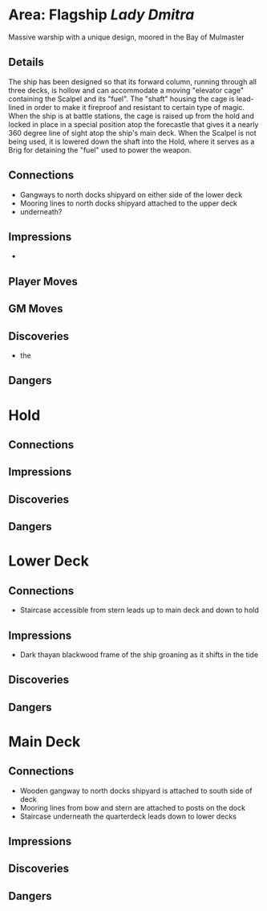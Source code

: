 # Area: Flagship _Lady Dmitra_
Massive warship with a unique design, moored in the Bay of Mulmaster
## Details
The ship has been designed so that its forward column, running through all three decks, is hollow and can accommodate a moving "elevator cage" containing the Scalpel and its "fuel". The "shaft" housing the cage is lead-lined in order to make it fireproof and resistant to certain type of magic. When the ship is at battle stations, the cage is raised up from the hold and locked in place in a special position atop the forecastle that gives it a nearly 360 degree line of sight atop the ship's main deck. When the Scalpel is not being used, it is lowered down the shaft into the Hold, where it serves as a Brig for detaining the "fuel" used to power the weapon.
## Connections
- Gangways to north docks shipyard on either side of the lower deck
- Mooring lines to north docks shipyard attached to the upper deck
- underneath?
## Impressions

- 
## Player Moves
## GM Moves
## Discoveries
- the 
## Dangers

# Hold
## Connections
## Impressions
## Discoveries
## Dangers
# Lower Deck
## Connections
- Staircase accessible from stern leads up to main deck and down to hold
## Impressions
- Dark thayan blackwood frame of the ship groaning as it shifts in the tide
## Discoveries
## Dangers
# Main Deck
## Connections
- Wooden gangway to north docks shipyard is attached to south side of deck
- Mooring lines from bow and stern are attached to posts on the dock
- Staircase underneath the quarterdeck leads down to lower decks 
## Impressions
## Discoveries
## Dangers
